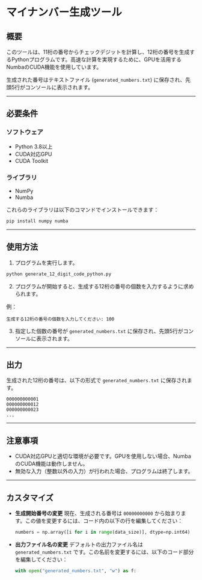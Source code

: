 # マイナンバー生成ツール

## 概要
このツールは、11桁の番号からチェックデジットを計算し、12桁の番号を生成するPythonプログラムです。高速な計算を実現するために、GPUを活用するNumbaのCUDA機能を使用しています。

生成された番号はテキストファイル (`generated_numbers.txt`) に保存され、先頭5行がコンソールに表示されます。

---

## 必要条件

### ソフトウェア
- Python 3.8以上
- CUDA対応GPU
- CUDA Toolkit

### ライブラリ
- NumPy
- Numba

これらのライブラリは以下のコマンドでインストールできます：
```bash
pip install numpy numba
```

---

## 使用方法

1. プログラムを実行します。
```bash
python generate_12_digit_code_python.py
```

2. プログラムが開始すると、生成する12桁の番号の個数を入力するように求められます。

例：
```
生成する12桁の番号の個数を入力してください: 100
```

3. 指定した個数の番号が `generated_numbers.txt` に保存され、先頭5行がコンソールに表示されます。

---

## 出力
生成された12桁の番号は、以下の形式で `generated_numbers.txt` に保存されます。
```
000000000001
000000000012
000000000023
...
```

---

## 注意事項

- CUDA対応GPUと適切な環境が必要です。GPUを使用しない場合、NumbaのCUDA機能は動作しません。
- 無効な入力（整数以外の入力）が行われた場合、プログラムは終了します。

---

## カスタマイズ

- **生成開始番号の変更**
  現在、生成される番号は `00000000000` から始まります。この値を変更するには、コード内の以下の行を編集してください：
  ```python
  numbers = np.array([i for i in range(data_size)], dtype=np.int64)
  ```

- **出力ファイル名の変更**
  デフォルトの出力ファイル名は `generated_numbers.txt` です。この名前を変更するには、以下のコード部分を編集してください：
  ```python
  with open("generated_numbers.txt", "w") as f:
  ```
